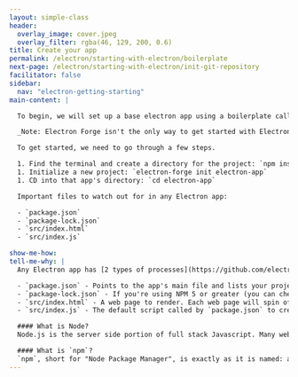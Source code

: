 ```yaml
---
layout: simple-class
header:
  overlay_image: cover.jpeg
  overlay_filter: rgba(46, 129, 200, 0.6)
title: Create your app
permalink: /electron/starting-with-electron/boilerplate
next-page: /electron/starting-with-electron/init-git-repository
facilitator: false
sidebar:
  nav: "electron-getting-starting"
main-content: |

  To begin, we will set up a base electron app using a boilerplate called [electron-forge](https://electronforge.io/).

  _Note: Electron Forge isn't the only way to get started with Electron! There are other resources, like [Electron Quick Start](https://github.com/electron/electron-quick-start)._

  To get started, we need to go through a few steps.

  1. Find the terminal and create a directory for the project: `npm install -g electron-forge`
  1. Initialize a new project: `electron-forge init electron-app`
  1. CD into that app's directory: `cd electron-app`

  Important files to watch out for in any Electron app:

  - `package.json`
  - `package-lock.json`
  - `src/index.html`
  - `src/index.js`

show-me-how:
tell-me-why: |
  Any Electron app has [2 types of processes](https://github.com/electron/electron/blob/master/docs/tutorial/quick-start.md) that interact with each other. The main process, initialized by `package.json`, and a renderer process generated by each web page.

  - `package.json` - Points to the app's main file and lists your project's details and dependencies.
  - `package-lock.json` - If you're using NPM 5 or greater (you can check by running `npm -v`), you'll also get a [`package-lock.json` file](https://docs.npmjs.com/files/package-lock.json). This file aims to keep versions of dependencies identical across projects.
  - `src/index.html` - A web page to render. Each web page will spin off its own renderer process.
  - `src/index.js` - The default script called by `package.json` to create windows and handle system events. Runs the app's main process.

  #### What is Node?
  Node.js is the server side portion of full stack Javascript. Many websites are powered with Node, and it powers things on electron as well. [Read the docs here for more information](https://nodejs.org/en/docs/).

  #### What is `npm`?
  `npm`, short for "Node Package Manager", is exactly as it is named: a manager for packages in Node. Dependencies and their versions are managed in apps through the `package.json` file, and downloaded through `npm`.
---
```

